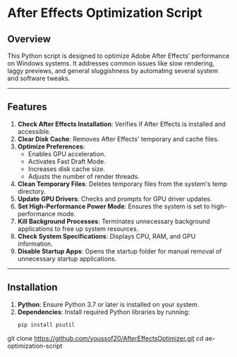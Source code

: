 # After Effects Optimization Script

## Overview
This Python script is designed to optimize Adobe After Effects' performance on Windows systems. It addresses common issues like slow rendering, laggy previews, and general sluggishness by automating several system and software tweaks.

---

## Features

1. **Check After Effects Installation**: Verifies if After Effects is installed and accessible.
2. **Clear Disk Cache**: Removes After Effects' temporary and cache files.
3. **Optimize Preferences**:
   - Enables GPU acceleration.
   - Activates Fast Draft Mode.
   - Increases disk cache size.
   - Adjusts the number of render threads.
4. **Clean Temporary Files**: Deletes temporary files from the system's temp directory.
5. **Update GPU Drivers**: Checks and prompts for GPU driver updates.
6. **Set High-Performance Power Mode**: Ensures the system is set to high-performance mode.
7. **Kill Background Processes**: Terminates unnecessary background applications to free up system resources.
8. **Check System Specifications**: Displays CPU, RAM, and GPU information.
9. **Disable Startup Apps**: Opens the startup folder for manual removal of unnecessary startup applications.

---

## Installation

1. **Python**: Ensure Python 3.7 or later is installed on your system.
2. **Dependencies**: Install required Python libraries by running:
   ```bash
   pip install psutil


git clone https://github.com/youssof20/AfterEffectsOptimizer.git
cd ae-optimization-script
